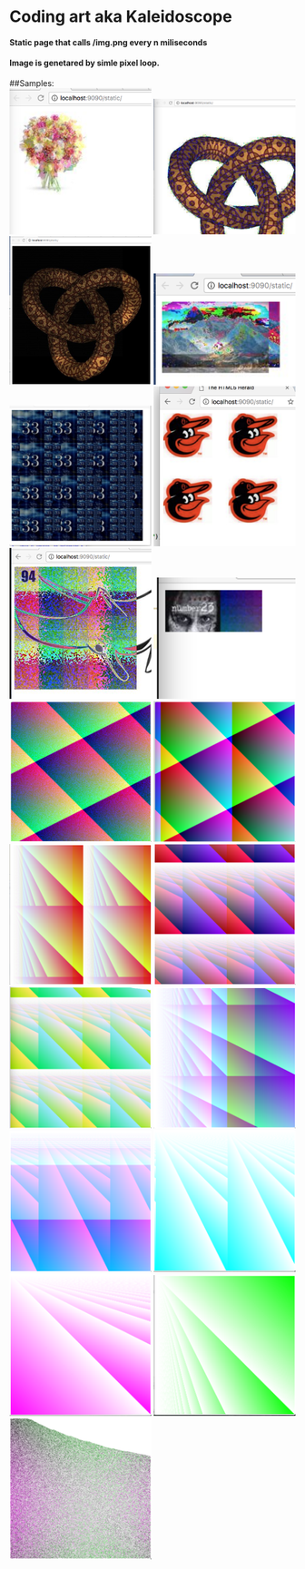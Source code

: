 # Coding art aka Kaleidoscope

#### Static page that calls /img.png every n miliseconds
#### Image is genetared by simle pixel loop.

##Samples:
<br>
<img width="250" src="cmd/art/20.png">
<img width="250" src="cmd/art/19.png">
<img width="250" src="cmd/art/18.png">
<img width="250" src="cmd/art/17.png">
<img width="250" src="cmd/art/16.png">
<img width="250" src="cmd/art/15.png">
<img width="250" src="cmd/art/14.png">
<img width="250" src="cmd/art/13.png">
<img width="250" src="cmd/art/12.png">
<img width="250" src="cmd/art/11.png">
<img width="250" src="cmd/art/10.png">
<img width="250" src="cmd/art/9.png">
<img width="250" src="cmd/art/8.png">
<img width="250" src="cmd/art/7.png">
<img width="250" src="cmd/art/6.png">
<img width="250" src="cmd/art/5.png">
<img width="250" src="cmd/art/4.png">
<img width="250" src="cmd/art/3.png">
<img width="250" src="cmd/art/2.png">
